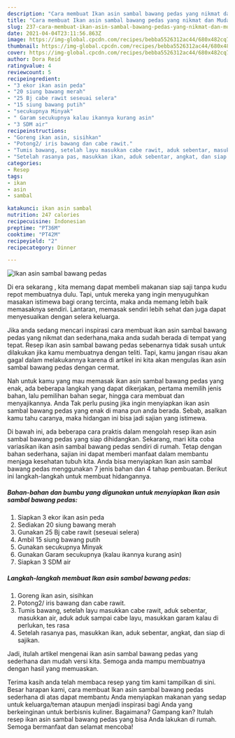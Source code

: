 ```yaml
---
description: "Cara membuat Ikan asin sambal bawang pedas yang nikmat dan Mudah Dibuat"
title: "Cara membuat Ikan asin sambal bawang pedas yang nikmat dan Mudah Dibuat"
slug: 237-cara-membuat-ikan-asin-sambal-bawang-pedas-yang-nikmat-dan-mudah-dibuat
date: 2021-04-04T23:11:56.863Z
image: https://img-global.cpcdn.com/recipes/bebba5526312ac44/680x482cq70/ikan-asin-sambal-bawang-pedas-foto-resep-utama.jpg
thumbnail: https://img-global.cpcdn.com/recipes/bebba5526312ac44/680x482cq70/ikan-asin-sambal-bawang-pedas-foto-resep-utama.jpg
cover: https://img-global.cpcdn.com/recipes/bebba5526312ac44/680x482cq70/ikan-asin-sambal-bawang-pedas-foto-resep-utama.jpg
author: Dora Reid
ratingvalue: 4
reviewcount: 5
recipeingredient:
- "3 ekor ikan asin peda"
- "20 siung bawang merah"
- "25 Bj cabe rawit seseuai selera"
- "15 siung bawang putih"
- "secukupnya Minyak"
- " Garam secukupnya kalau ikannya kurang asin"
- "3 SDM air"
recipeinstructions:
- "Goreng ikan asin, sisihkan"
- "Potong2/ iris bawang dan cabe rawit."
- "Tumis bawang, setelah layu masukkan cabe rawit, aduk sebentar, masukkan air, aduk aduk sampai cabe layu, masukkan garam kalau di perlukan, tes rasa"
- "Setelah rasanya pas, masukkan ikan, aduk sebentar, angkat, dan siap di sajikan."
categories:
- Resep
tags:
- ikan
- asin
- sambal

katakunci: ikan asin sambal 
nutrition: 247 calories
recipecuisine: Indonesian
preptime: "PT36M"
cooktime: "PT42M"
recipeyield: "2"
recipecategory: Dinner

---
```



![Ikan asin sambal bawang pedas](https://img-global.cpcdn.com/recipes/bebba5526312ac44/680x482cq70/ikan-asin-sambal-bawang-pedas-foto-resep-utama.jpg)

Di era  sekarang , kita memang dapat membeli makanan siap saji tanpa kudu repot membuatnya dulu. Tapi, untuk mereka yang ingin menyuguhkan masakan istimewa bagi orang tercinta, maka anda memang lebih baik memasaknya sendiri. Lantaran, memasak sendiri lebih sehat dan juga dapat menyesuaikan dengan selera keluarga.

Jika anda sedang mencari inspirasi cara membuat ikan asin sambal bawang pedas yang nikmat dan sederhana,maka anda sudah berada di tempat yang tepat. Resep ikan asin sambal bawang pedas  sebenarnya tidak susah untuk dilakukan jika kamu membuatnya dengan teliti. Tapi, kamu jangan risau akan gagal dalam melakukannya 
karena di artikel ini kita akan mengulas ikan asin sambal bawang pedas dengan cermat.  



Nah untuk kamu yang mau memasak ikan asin sambal bawang pedas yang enak, ada beberapa langkah yang dapat dikerjakan, pertama memilih jenis bahan, lalu pemilihan bahan segar, hingga cara membuat dan menyajikannya. Anda Tak perlu pusing jika ingin menyiapkan ikan asin sambal bawang pedas yang enak di mana pun anda berada. Sebab, asalkan kamu  tahu caranya, maka hidangan ini bisa jadi sajian yang istimewa.

Di bawah ini, ada beberapa cara praktis  dalam mengolah resep ikan asin sambal bawang pedas yang siap dihidangkan. Sekarang, mari kita coba variasikan ikan asin sambal bawang pedas sendiri di rumah. Tetap dengan bahan sederhana, sajian ini dapat memberi manfaat dalam membantu menjaga kesehatan tubuh kita. Anda bisa menyiapkan Ikan asin sambal bawang pedas menggunakan 7 jenis bahan dan 4 tahap pembuatan. Berikut ini langkah-langkah untuk membuat hidangannya.

<!--inarticleads1-->

##### Bahan-bahan dan bumbu yang digunakan untuk menyiapkan Ikan asin sambal bawang pedas:

1. Siapkan 3 ekor ikan asin peda
1. Sediakan 20 siung bawang merah
1. Gunakan 25 Bj cabe rawit (seseuai selera)
1. Ambil 15 siung bawang putih
1. Gunakan secukupnya Minyak
1. Gunakan  Garam secukupnya (kalau ikannya kurang asin)
1. Siapkan 3 SDM air




<!--inarticleads2-->

##### Langkah-langkah membuat Ikan asin sambal bawang pedas:

1. Goreng ikan asin, sisihkan
1. Potong2/ iris bawang dan cabe rawit.
1. Tumis bawang, setelah layu masukkan cabe rawit, aduk sebentar, masukkan air, aduk aduk sampai cabe layu, masukkan garam kalau di perlukan, tes rasa
1. Setelah rasanya pas, masukkan ikan, aduk sebentar, angkat, dan siap di sajikan.




Jadi, itulah artikel mengenai  ikan asin sambal bawang pedas  yang sederhana dan mudah versi kita. Semoga anda mampu membuatnya dengan hasil yang memuaskan. 

Terima kasih anda telah membaca resep yang tim kami tampilkan di sini. Besar harapan kami, cara membuat  Ikan asin sambal bawang pedas sederhana di atas dapat membantu Anda menyiapkan makanan yang sedap untuk keluarga/teman ataupun menjadi inspirasi bagi Anda yang berkeinginan untuk berbisnis kuliner. Bagaimana? Gampang kan? Itulah resep ikan asin sambal bawang pedas yang bisa Anda lakukan di rumah. Semoga bermanfaat dan selamat mencoba!

